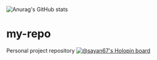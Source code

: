 ![Anurag's GitHub stats](https://github-readme-stats.vercel.app/api?username=Sayan67&theme=radical_icons=true)

# my-repo
Personal project repository
[![@sayan67's Holopin board](https://holopin.me/sayan67)](https://holopin.io/@sayan67)
